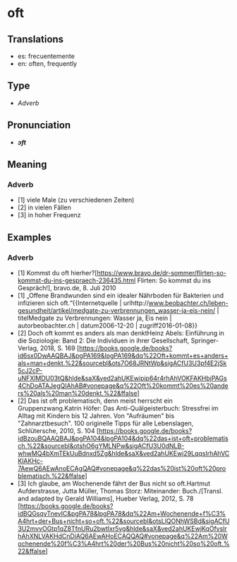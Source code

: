 # oft
## Translations
- es: frecuentemente
- en: often, frequently
## Type
- _Adverb_
## Pronunciation
- **_ɔft_**
## Meaning
### Adverb
- [1] viele Male (zu verschiedenen Zeiten)
- [2] in vielen Fällen
- [3] in hoher Frequenz
## Examples
### Adverb
- [1] Kommst du oft hierher?<ref>[https://www.bravo.de/dr-sommer/flirten-so-kommst-du-ins-gespraech-236435.html Flirten: So kommst du ins Gespräch!], bravo.de, 8. Juli 2010</ref>
- [1] „Offene Brandwunden sind ein idealer Nährboden für Bakterien und infizieren sich oft.“<ref>{{Internetquelle | urlhttp://www.beobachter.ch/leben-gesundheit/artikel/medgate-zu-verbrennungen_wasser-ja-eis-nein/ | titelMedgate zu Verbrennungen: Wasser ja, Eis nein | autorbeobachter.ch | datum2006-12-20 | zugriff2016-01-08}}</ref>
- [2] Doch oft kommt es anders als man denkt<ref>Heinz Abels: Einführung in die Soziologie: Band 2: Die Individuen in ihrer Gesellschaft, Springer-Verlag, 2018, S. 169 [https://books.google.de/books?id6sx0DwAAQBAJ&pgPA169&lpgPA169&dq%22Oft+kommt+es+anders+als+man+denkt.%22&sourcebl&ots7O68JRNtWp&sigACfU3U3pf4E2jSk5cJ2cP-uNFXlMDU03tQ&hlde&saX&ved2ahUKEwipjp64r4rhAhVOKFAKHbjPAGs4ChDoATAJegQIAhAB#vonepage&q%22Oft%20kommt%20es%20anders%20als%20man%20denkt.%22&ffalse]</ref>
- [2] Das ist oft problematisch, denn meist herrscht ein Gruppenzwang.<ref>Katrin Höfer: Das Anti-Quälgeisterbuch: Stressfrei im Alltag mit Kindern bis 12 Jahren. Von "Aufräumen" bis "Zahnarztbesuch". 100 originelle Tipps für alle Lebenslagen, Schlütersche, 2010, S. 104 [https://books.google.de/books?idBzouBQAAQBAJ&pgPA104&lpgPA104&dq%22das+ist+oft+problematisch.%22&sourcebl&otshO6gYMLNPw&sigACfU3U0dNLB-whwMQ4bXmTEkUuBdnxd5Zg&hlde&saX&ved2ahUKEwj29LqqsIrhAhVCKlAKHc-7AewQ6AEwAnoECAgQAQ#vonepage&q%22das%20ist%20oft%20problematisch.%22&ffalse]</ref>
- [3] Ich glaube, am Wochenende fährt der Bus nicht so oft.<ref>Hartmut Aufderstrasse, Jutta Müller, Thomas Storz: Miteinander: Buch./[Transl. and adapted by Gerald Williams], Hueber Verlag, 2012, S. 78 [https://books.google.de/books?idBQGsqyTnevIC&pgPA78&lpgPA78&dq%22Am+Wochenende+f%C3%A4hrt+der+Bus+nicht+so+oft.%22&sourcebl&otsLlQONhWSBd&sigACfU3U2mvvOGtp1qZ8TfnURu2bwtlxr5vg&hlde&saX&ved2ahUKEwjKqOfvsIrhAhXNLVAKHdCnDiAQ6AEwAHoECAQQAQ#vonepage&q%22Am%20Wochenende%20f%C3%A4hrt%20der%20Bus%20nicht%20so%20oft.%22&ffalse]</ref>
